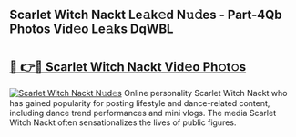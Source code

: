 ## Scarlet Witch Nackt Le𝚊k𝚎d N𝚞𝚍es - Part-4Qb Photos Vid𝚎o Le𝚊ks DqWBL

# <h2><a href="http://fb7m9q.evod.top/?m=Scarlet+Witch+Nackt">🔗 👉🔴 Scarlet Witch Nackt Vid𝚎o Ph𝚘t𝚘s</a></h2>

[![Scarlet Witch Nackt N𝚞d𝚎s](https://i.imgur.com/8V9OHl7.gif)](http://fb7m9q.evod.top/?m=Scarlet+Witch+Nackt)
Online personality Scarlet Witch Nackt who has gained popularity for posting lifestyle and dance-related content, including dance trend performances and mini vlogs. The media Scarlet Witch Nackt often sensationalizes the lives of public figures. 
